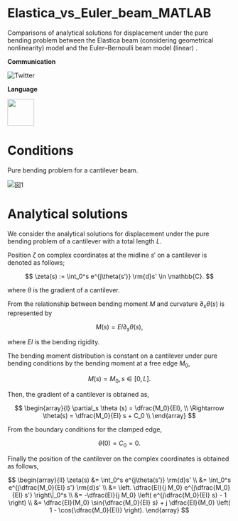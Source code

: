 # Elastica_vs_Euler_beam_MATLAB
Comparisons of analytical solutions for displacement under the pure bending problem between the Elastica beam (considering geometrical nonlinearity) model and the Euler–Bernoulli beam model (linear) .


**Communication**

<a style="text-decoration: none" href="https://twitter.com/hogelungfish_" target="_blank">
    <img src="https://img.shields.io/badge/twitter-%40hogelungfish_-1da1f2.svg" alt="Twitter">
</a>
<p>

**Language**
<p>
<img src="https://cdn.jsdelivr.net/gh/devicons/devicon/icons/matlab/matlab-original.svg" width="60"/>
<p>

# Conditions
Pure bending problem for a cantilever beam.

![図1](https://github.com/KRproject-tech/Elastica_vs_Euler_beam_MATLAB/assets/114337358/6290372a-0a76-4add-a860-4353f00aed6b)

# Analytical solutions

We consider the analytical solutions for displacement under the pure bending problem of a cantilever with a total length $L$. 

Position $\zeta$ on complex coordinates at the midline $s'$ on a cantilever is denoted as follows;

$$
\zeta(s) := \int_0^s e^{j\theta(s')} \rm{d}s' \in \mathbb{C}.
$$

where $\theta$ is the gradient of a cantilever.

From the relationship between bending moment $M$ and curvature $\partial_s \theta(s)$ is represented by

$$
M(s) = EI \partial_s \theta(s),
$$

where $EI$ is the bending rigidity.

The bending moment distribution is constant on a cantilever under pure bending conditions by the bending moment at a free edge $M_0$,

$$
M(s) = M_0, s \in [ 0, L].
$$

Then, the gradient of a cantilever is obtained as,

$$
\begin{array}{l}
\partial_s \theta (s) = \dfrac{M_0}{EI}, \\
\Rightarrow	\theta(s) = \dfrac{M_0}{EI} s + C_0 \\
\end{array}
$$

From the boundary conditions for the clamped edge,

$$
\theta(0) = C_0 = 0.
$$

Finally the position of the cantilever on the complex coordinates is obtained as follows,

$$
\begin{array}{ll}
\zeta(s)     &= \int_0^s e^{j\theta(s')} \rm{d}s' \\
             &= \int_0^s e^{j\dfrac{M_0}{EI} s'} \rm{d}s' \\
             &= \left. \dfrac{EI}{j M_0} e^{j\dfrac{M_0}{EI} s'} \right\|_0^s \\
             &= -\dfrac{EI}{j M_0} \left( e^{j\dfrac{M_0}{EI} s} - 1 \right) \\
             &= \dfrac{EI}{M_0} \sin{\dfrac{M_0}{EI} s} + j \dfrac{EI}{M_0} \left( 1 - \cos{\dfrac{M_0}{EI}} \right).
\end{array}
$$



